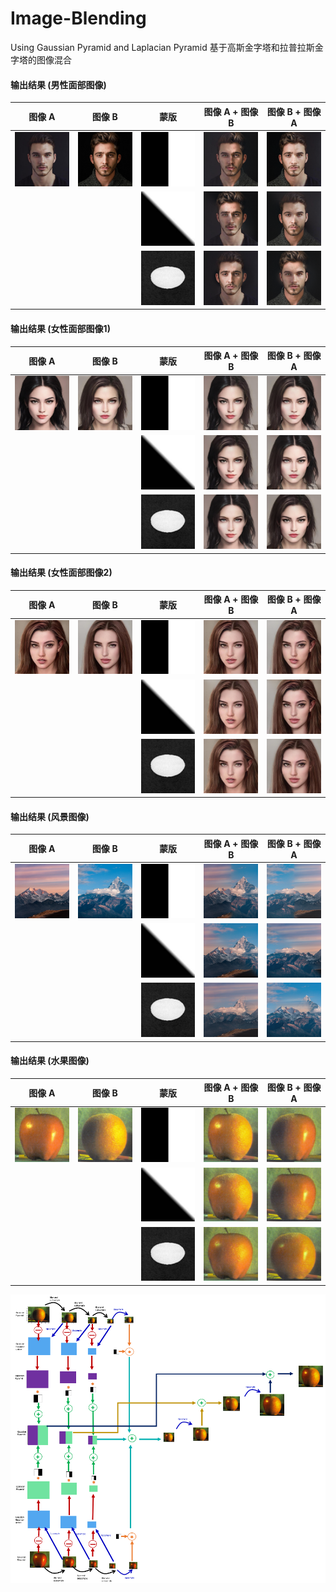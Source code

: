 # Image-Blending
 Using Gaussian Pyramid and Laplacian Pyramid   基于高斯金字塔和拉普拉斯金字塔的图像混合



#### 输出结果 (男性面部图像)

| 图像 A               | 图像 B               | 蒙版                   | 图像 A + 图像 B             | 图像 B + 图像 A                             |
| -------------------- | -------------------- | ---------------------- | --------------------------- | ------------------------------------------- |
| ![](README/men1.jpg) | ![](README/men2.jpg) | ![](README/mask.jpg)   | ![](result/finalblend1.png) | ![](README/finalblend2-166478236560413.png) |
|                      |                      | ![](README/mask2.jpeg) | ![](README/finalblend3.png) | ![](README/finalblend4.png)                 |
|                      |                      | ![](README/mask3.jpg)  | ![](README/finalblend5.png) | ![](README/finalblend6.png)                 |



#### 输出结果 (女性面部图像1)

| 图像 A                 | 图像 B                 | 蒙版                   | 图像 A + 图像 B              | 图像 B + 图像 A                              |
| ---------------------- | ---------------------- | ---------------------- | ---------------------------- | -------------------------------------------- |
| ![](README/woman1.jpg) | ![](README/woman4.jpg) | ![](README/mask.jpg)   | ![](result/finalblend7.png)  | ![](README/finalblend8.png)                  |
|                        |                        | ![](README/mask2.jpeg) | ![](README/finalblend9.png)  | ![](README/finalblend10-166478268308320.png) |
|                        |                        | ![](README/mask3.jpg)  | ![](README/finalblend11.png) | ![](README/finalblend12.png)                 |



#### 输出结果 (女性面部图像2)

| 图像 A                 | 图像 B                 | 蒙版                   | 图像 A + 图像 B              | 图像 B + 图像 A              |
| ---------------------- | ---------------------- | ---------------------- | ---------------------------- | ---------------------------- |
| ![](README/woman5.jpg) | ![](README/woman6.jpg) | ![](README/mask.jpg)   | ![](README/finalblend13.png) | ![](README/finalblend14.png) |
|                        |                        | ![](README/mask2.jpeg) | ![](README/finalblend15.png) | ![](README/finalblend16.png) |
|                        |                        | ![](README/mask3.jpg)  | ![](README/finalblend17.png) | ![](README/finalblend18.png) |



#### 输出结果 (风景图像)

| 图像 A                    | 图像 B                    | 蒙版                   | 图像 A + 图像 B              | 图像 B + 图像 A              |
| ------------------------- | ------------------------- | ---------------------- | ---------------------------- | ---------------------------- |
| ![](README/mountain1.jpg) | ![](README/mountain2.jpg) | ![](README/mask.jpg)   | ![](README/finalblend19.png) | ![](README/finalblend20.png) |
|                           |                           | ![](README/mask2.jpeg) | ![](README/finalblend21.png) | ![](README/finalblend22.png) |
|                           |                           | ![](README/mask3.jpg)  | ![](README/finalblend23.png) | ![](README/finalblend24.png) |



#### 输出结果 (水果图像)

| 图像 A                | 图像 B                 | 蒙版                   | 图像 A + 图像 B              | 图像 B + 图像 A              |
| --------------------- | ---------------------- | ---------------------- | ---------------------------- | ---------------------------- |
| ![](README/apple.jpg) | ![](README/orange.jpg) | ![](README/mask.jpg)   | ![](README/finalblend25.png) | ![](README/finalblend26.png) |
|                       |                        | ![](README/mask2.jpeg) | ![](README/finalblend27.png) | ![](README/finalblend28.png) |
|                       |                        | ![](README/mask3.jpg)  | ![](README/finalblend29.png) | ![](README/finalblend30.png) |



![](README/Laplacian.png)
